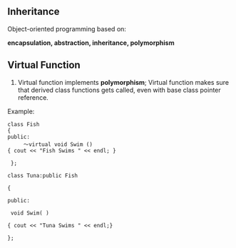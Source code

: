 

## Inheritance ##

Object-oriented programming based on:

 **encapsulation, abstraction, inheritance, polymorphism**



## Virtual Function ##



1. Virtual function implements **polymorphism**;  Virtual function makes sure that derived class functions gets called, even with base class pointer reference.

Example:

```
class Fish
{
public: 
     ～virtual void Swim () 
{ cout << "Fish Swims " << endl; }

 };

class Tuna:public Fish

{

public:

 void Swim( ) 

{ cout << "Tuna Swims " << endl;}

};


```









